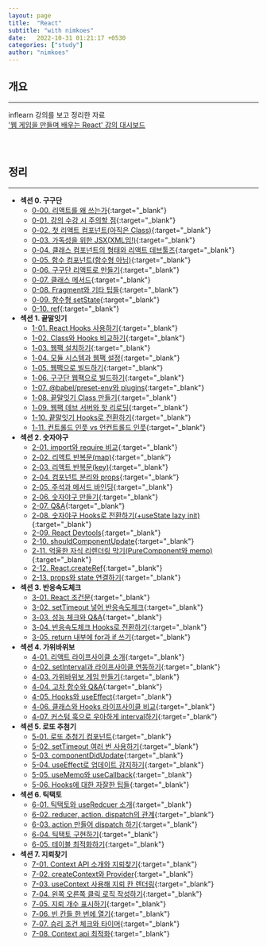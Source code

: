 ```yaml
---
layout: page
title:  "React"
subtitle: "with nimkoes"
date:   2022-10-31 01:21:17 +0530
categories: ["study"]
author: "nimkoes"
---
```


## **개요**
---
inflearn 강의를 보고 정리한 자료  
[<u>'웹 게임을 만들며 배우는 React' 강의 대시보드</u>][link_study]
　  
　  
　  

## **정리**
---

- **섹션 0. 구구단**
  - [0-00. 리액트를 왜 쓰는가](https://inky-bug-9a2.notion.site/0-00-c366caac56b94e8c996ab7fb4ff9300a){:target="_blank"}  
  - [0-01. 강의 수강 시 주의할 점](https://inky-bug-9a2.notion.site/0-01-04a253a07c034e91b31f2cf3a9859fd1){:target="_blank"}  
  - [0-02. 첫 리액트 컴포넌트(아직은 Class)](https://inky-bug-9a2.notion.site/0-02-Class-d64812876c2d432da9284f031a6e1c3c){:target="_blank"}  
  - [0-03. 가독성을 위한 JSX(XML임!)](https://inky-bug-9a2.notion.site/0-03-JSX-XML-0663c4d254ec41dc9289525a763ce852){:target="_blank"}  
  - [0-04. 클래스 컴포넌트의 형태와 리액트 데브툴즈](https://inky-bug-9a2.notion.site/0-04-f36e37b078d54c55890994e77fc0d1db){:target="_blank"}  
  - [0-05. 함수 컴포넌트(함수형 아님)](https://inky-bug-9a2.notion.site/0-05-a448096fba604ed8a056c15172ede187){:target="_blank"}  
  - [0-06. 구구단 리액트로 만들기](https://inky-bug-9a2.notion.site/0-06-b0fb824b5c754847877a61d1ca468cdc){:target="_blank"}  
  - [0-07. 클래스 메서드](https://inky-bug-9a2.notion.site/0-07-34557994586242489b5d76ca97fa8305){:target="_blank"}  
  - [0-08. Fragment와 기타 팁들](https://inky-bug-9a2.notion.site/0-08-Fragment-4cc082d7e9724ce2b57bff4da87d3829){:target="_blank"}  
  - [0-09. 함수형 setState](https://inky-bug-9a2.notion.site/0-09-setState-12874e0b478041d4bd7abeda21eeddcd){:target="_blank"}  
  - [0-10. ref](https://inky-bug-9a2.notion.site/0-10-ref-460f703230be4904bfa32c15bb5d4f2b){:target="_blank"}  
- **섹션 1. 끝말잇기**
  - [1-01. React Hooks 사용하기](https://inky-bug-9a2.notion.site/1-01-React-Hooks-fe79bf4acb104be3b13646d74e4d6ad4){:target="_blank"}  
  - [1-02. Class와 Hooks 비교하기](https://inky-bug-9a2.notion.site/1-02-Class-Hooks-1beca2ebca0848e48622d09a5b617da2){:target="_blank"}  
  - [1-03. 웹팩 설치하기](https://inky-bug-9a2.notion.site/1-03-170ca3d832bd460293e84252e19c420a){:target="_blank"}  
  - [1-04. 모듈 시스템과 웹팩 설정](https://inky-bug-9a2.notion.site/1-04-65b125eab32b48b7bf3f7a798fe507a1){:target="_blank"}  
  - [1-05. 웹팩으로 빌드하기](https://inky-bug-9a2.notion.site/1-05-545d2df003d548caac1af0fe98077374){:target="_blank"}  
  - [1-06. 구구단 웹팩으로 빌드하기](https://inky-bug-9a2.notion.site/1-06-8dd2cf30d0284495afd23c8107d027a0){:target="_blank"}  
  - [1-07. @babel/preset-env와 plugins](https://inky-bug-9a2.notion.site/1-07-babel-preset-env-plugins-6539be6134a044ec89b294d15271ff93){:target="_blank"}  
  - [1-08. 끝말잇기 Class 만들기](https://inky-bug-9a2.notion.site/1-08-Class-838d7efbb34d4e8b90033ded9383b5a6){:target="_blank"}  
  - [1-09. 웹팩 데브 서버와 핫 리로딩](https://inky-bug-9a2.notion.site/1-09-27cb67b746c64823ab109b8dbd47c8c6){:target="_blank"}  
  - [1-10. 끝말잇기 Hooks로 전환하기](https://inky-bug-9a2.notion.site/1-10-Hooks-25b80dfd11ed44928404b037aa4639fa){:target="_blank"}  
  - [1-11. 컨트롤드 인풋 vs 언컨트롤드 인풋](https://inky-bug-9a2.notion.site/1-11-vs-3b14787459c847b78add5089caded268){:target="_blank"}  
- **섹션 2. 숫자야구**
  - [2-01. import와 require 비교](https://inky-bug-9a2.notion.site/2-01-import-require-277b8b21d5644f80bfaa6b7b18fe333d){:target="_blank"}  
  - [2-02. 리액트 반복문(map)](https://inky-bug-9a2.notion.site/2-02-map-80d280e6359d44fe998347b1b0ebf5ef){:target="_blank"}  
  - [2-03. 리액트 반복문(key)](https://inky-bug-9a2.notion.site/2-03-key-dc9dfbb6f8944c9ab64f34a65686d428){:target="_blank"}  
  - [2-04. 컴포넌트 분리와 props](https://inky-bug-9a2.notion.site/2-04-props-9197400f010a4c9bb5e4f39bfa88f23a){:target="_blank"}  
  - [2-05. 주석과 메서드 바인딩](https://inky-bug-9a2.notion.site/2-05-26e2407cac6c4c15a60a9320c97f2d2b){:target="_blank"}  
  - [2-06. 숫자야구 만들기](https://inky-bug-9a2.notion.site/2-06-6e3ec7d7c3c444b7872e3c0c472c4acb){:target="_blank"}  
  - [2-07. Q&A](https://inky-bug-9a2.notion.site/2-07-Q-A-c95a32fd9b394561a1dd3026cfaf55c6){:target="_blank"}  
  - [2-08. 숫자야구 Hooks로 전환하기(+useState lazy init)](https://inky-bug-9a2.notion.site/2-08-Hooks-useState-lazy-init-e3eb83de5968477da0ec0108aaf86c3e){:target="_blank"}  
  - [2-09. React Devtools](https://inky-bug-9a2.notion.site/2-09-React-Devtools-8122b87d52f54438942c793740bfa683){:target="_blank"}  
  - [2-10. shouldComponentUpdate](https://inky-bug-9a2.notion.site/2-10-shouldComponentUpdate-5b3d074197f74419bd902d272c01712c){:target="_blank"}  
  - [2-11. 억울한 자식 리렌더링 막기(PureComponent와 memo)](https://inky-bug-9a2.notion.site/2-11-PureComponent-memo-8b58d7e58ec44a788336c29683065b24){:target="_blank"}  
  - [2-12. React.createRef](https://inky-bug-9a2.notion.site/2-12-React-createRef-4e8f4f17e4434ed881bfed79bdfa7599){:target="_blank"}  
  - [2-13. props와 state 연결하기](https://inky-bug-9a2.notion.site/2-13-props-state-ddeb642ab3a04c728728b747c7472c3b){:target="_blank"}  
- **섹션 3. 반응속도체크**
  - [3-01. React 조건문](https://inky-bug-9a2.notion.site/3-01-React-cc0157b410e7416592bef4d2beeabf97){:target="_blank"}  
  - [3-02. setTimeout 넣어 반응속도체크](https://inky-bug-9a2.notion.site/3-02-setTimeout-527f69f7127c4facad94a52313d2acf9){:target="_blank"}  
  - [3-03. 성능 체크와 Q&A](https://inky-bug-9a2.notion.site/3-03-Q-A-c43721a5aed4461e81e865e263de28e8){:target="_blank"}  
  - [3-04. 반응속도체크 Hooks로 전환하기](https://inky-bug-9a2.notion.site/3-04-Hooks-dec7fc1effc14a8bba8a785653cef9f5){:target="_blank"}  
  - [3-05. return 내부에 for과 if 쓰기](https://inky-bug-9a2.notion.site/3-05-return-for-if-e17ee802593a45e3bcdfa6402228235e){:target="_blank"}  
- **섹션 4. 가위바위보**
  - [4-01. 리액트 라이프사이클 소개](https://inky-bug-9a2.notion.site/4-01-e681eaac5b614835af7cca95f87f58f7){:target="_blank"}  
  - [4-02. setInterval과 라이프사이클 연동하기](https://inky-bug-9a2.notion.site/4-02-setInterval-405b447668c3447ca4704fb9266a6c72){:target="_blank"}  
  - [4-03. 가위바위보 게임 만들기](https://inky-bug-9a2.notion.site/4-03-16170361dd8f481b868bff01043ebd43){:target="_blank"}  
  - [4-04. 고차 함수와 Q&A](https://inky-bug-9a2.notion.site/4-04-Q-A-cfe368abdc494c949bd3b2ca90e28427){:target="_blank"}  
  - [4-05. Hooks와 useEffect](https://inky-bug-9a2.notion.site/4-05-Hooks-useEffect-bb275eadaeb641878ee7d5fcb662f32c){:target="_blank"}  
  - [4-06. 클래스와 Hooks 라이프사이클 비교](https://inky-bug-9a2.notion.site/4-06-Hooks-636379160d43450ebea3148f435e95ef){:target="_blank"}  
  - [4-07. 커스텀 훅으로 우아하게 interval하기](https://inky-bug-9a2.notion.site/4-07-interval-2fc98c71f13741b29deec1706c45eb01){:target="_blank"}  
- **섹션 5. 로또 추첨기**
  - [5-01. 로또 추첨기 컴포넌트](https://inky-bug-9a2.notion.site/5-01-ab6199c7056a4ba78a47b5ca0f29b49f){:target="_blank"}  
  - [5-02. setTimeout 여러 번 사용하기](https://inky-bug-9a2.notion.site/5-02-setTimeout-2db44064c5064e429ee8375d0d264717){:target="_blank"}  
  - [5-03. componentDidUpdate](https://inky-bug-9a2.notion.site/5-03-componentDidUpdate-8992aeed5685450789ca98df518d1e4a){:target="_blank"}  
  - [5-04. useEffect로 업데이트 감지하기](https://inky-bug-9a2.notion.site/5-04-useEffect-07854078959a46fcbfe429be97a85682){:target="_blank"}  
  - [5-05. useMemo와 useCallback](https://inky-bug-9a2.notion.site/5-05-useMemo-useCallback-7d24522266ba40c79a9717a2e99a8840){:target="_blank"}  
  - [5-06. Hooks에 대한 자잘한 팁들](https://inky-bug-9a2.notion.site/5-06-Hooks-b8aac972a3334839ab5755b4b44fe57c){:target="_blank"}  
- **섹션 6. 틱택토**
  - [6-01. 틱택토와 useRedcuer 소개](https://inky-bug-9a2.notion.site/6-01-useReducer-61d66a9a24c7401eafe241245ec43392){:target="_blank"}  
  - [6-02. reducer, action. dispatch의 관계](https://inky-bug-9a2.notion.site/6-02-reducer-action-dispatch-d02d261ca2a5440db81b8b03989d0a40){:target="_blank"}  
  - [6-03. action 만들어 dispatch 하기](https://inky-bug-9a2.notion.site/6-03-action-dispatch-a9b4c6a3dbad45408e222e36e561933a){:target="_blank"}  
  - [6-04. 틱택토 구현하기](https://inky-bug-9a2.notion.site/6-04-26efd3a6273648f593ea49540a5ceee2){:target="_blank"}  
  - [6-05. 테이블 최적화하기](){:target="_blank"}  
- **섹션 7. 지뢰찾기**
  - [7-01. Context API 소개와 지뢰찾기](){:target="_blank"}  
  - [7-02. createContext와 Provider](){:target="_blank"}  
  - [7-03. useContext 사용해 지뢰 칸 렌더링](){:target="_blank"}  
  - [7-04. 왼쪽 오른쪽 클릭 로직 작성하기](){:target="_blank"}  
  - [7-05. 지뢰 개수 표시하기](){:target="_blank"}  
  - [7-06. 빈 칸들 한 번에 열기](){:target="_blank"}  
  - [7-07. 승리 조건 체크와 타이머](){:target="_blank"}  
  - [7-08. Context api 최적화](){:target="_blank"}  
　  
　  
　  

[link_study]:https://www.inflearn.com/course/web-game-react/dashboard



